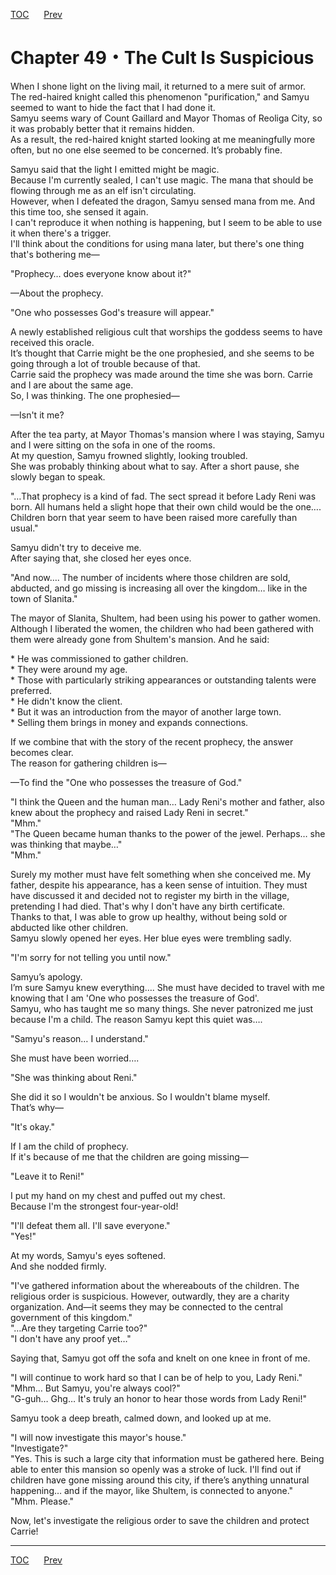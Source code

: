 [TOC](../readme.md)&nbsp;&nbsp;&nbsp;&nbsp;&nbsp;&nbsp;[Prev](Section_0048.md)&nbsp;&nbsp;&nbsp;&nbsp;&nbsp;&nbsp;



# Chapter 49・The Cult Is Suspicious

When I shone light on the living mail, it returned to a mere suit of
armor.  
The red-haired knight called this phenomenon "purification," and Samyu
seemed to want to hide the fact that I had done it.  
Samyu seems wary of Count Gaillard and Mayor Thomas of Reoliga City, so
it was probably better that it remains hidden.  
As a result, the red-haired knight started looking at me meaningfully
more often, but no one else seemed to be concerned. It’s probably
fine.  
  
Samyu said that the light I emitted might be magic.  
Because I'm currently sealed, I can't use magic. The mana that should be
flowing through me as an elf isn't circulating.  
However, when I defeated the dragon, Samyu sensed mana from me. And this
time too, she sensed it again.  
I can't reproduce it when nothing is happening, but I seem to be able to
use it when there's a trigger.  
I'll think about the conditions for using mana later, but there's one
thing that's bothering me—  
  
"Prophecy… does everyone know about it?"  
  
—About the prophecy.  
  
"One who possesses God's treasure will appear."  
  
A newly established religious cult that worships the goddess seems to
have received this oracle.  
It’s thought that Carrie might be the one prophesied, and she seems to
be going through a lot of trouble because of that.  
Carrie said the prophecy was made around the time she was born. Carrie
and I are about the same age.  
So, I was thinking. The one prophesied—  
  
—Isn't it me?  
  
After the tea party, at Mayor Thomas's mansion where I was staying,
Samyu and I were sitting on the sofa in one of the rooms.  
At my question, Samyu frowned slightly, looking troubled.  
She was probably thinking about what to say. After a short pause, she
slowly began to speak.  
  
"…That prophecy is a kind of fad. The sect spread it before Lady Reni
was born. All humans held a slight hope that their own child would be
the one…. Children born that year seem to have been raised more
carefully than usual."  
  
Samyu didn't try to deceive me.  
After saying that, she closed her eyes once.  
  
"And now…. The number of incidents where those children are sold,
abducted, and go missing is increasing all over the kingdom… like in the
town of Slanita."  
  
The mayor of Slanita, Shultem, had been using his power to gather women.
Although I liberated the women, the children who had been gathered with
them were already gone from Shultem's mansion. And he said:  
  
\* He was commissioned to gather children.  
\* They were around my age.  
\* Those with particularly striking appearances or outstanding talents
were preferred.  
\* He didn't know the client.  
\* But it was an introduction from the mayor of another large town.  
\* Selling them brings in money and expands connections.  
  
If we combine that with the story of the recent prophecy, the answer
becomes clear.  
The reason for gathering children is—  
  
—To find the "One who possesses the treasure of God."  
  
"I think the Queen and the human man… Lady Reni's mother and father,
also knew about the prophecy and raised Lady Reni in secret."  
"Mhm."  
"The Queen became human thanks to the power of the jewel. Perhaps… she
was thinking that maybe…"  
"Mhm."  
  
Surely my mother must have felt something when she conceived me. My
father, despite his appearance, has a keen sense of intuition. They must
have discussed it and decided not to register my birth in the village,
pretending I had died. That's why I don't have any birth certificate.  
Thanks to that, I was able to grow up healthy, without being sold or
abducted like other children.  
Samyu slowly opened her eyes. Her blue eyes were trembling sadly.  
  
"I'm sorry for not telling you until now."  
  
Samyu’s apology.  
I’m sure Samyu knew everything…. She must have decided to travel with me
knowing that I am 'One who possesses the treasure of God'.  
Samyu, who has taught me so many things. She never patronized me just
because I'm a child. The reason Samyu kept this quiet was….  
  
"Samyu's reason… I understand."  
  
She must have been worried….  
  
"She was thinking about Reni."  
  
She did it so I wouldn't be anxious. So I wouldn't blame myself.  
That’s why—  
  
"It's okay."  
  
If I am the child of prophecy.  
If it's because of me that the children are going missing—  
  
"Leave it to Reni!"  
  
I put my hand on my chest and puffed out my chest.  
Because I'm the strongest four-year-old!  
  
"I'll defeat them all. I'll save everyone."  
"Yes!"  
  
At my words, Samyu's eyes softened.  
And she nodded firmly.  
  
"I've gathered information about the whereabouts of the children. The
religious order is suspicious. However, outwardly, they are a charity
organization. And—it seems they may be connected to the central
government of this kingdom."  
"…Are they targeting Carrie too?"  
"I don't have any proof yet…"  
  
Saying that, Samyu got off the sofa and knelt on one knee in front of
me.  
  
"I will continue to work hard so that I can be of help to you, Lady
Reni."  
"Mhm… But Samyu, you're always cool?"  
"G-guh… Ghg… It's truly an honor to hear those words from Lady Reni!"  
  
Samyu took a deep breath, calmed down, and looked up at me.  
  
"I will now investigate this mayor's house."  
"Investigate?"  
"Yes. This is such a large city that information must be gathered here.
Being able to enter this mansion so openly was a stroke of luck. I'll
find out if children have gone missing around this city, if there’s
anything unnatural happening… and if the mayor, like Shultem, is
connected to anyone."  
"Mhm. Please."  
  
Now, let's investigate the religious order to save the children and
protect Carrie!  
  
  
  


---
[TOC](../readme.md)&nbsp;&nbsp;&nbsp;&nbsp;&nbsp;&nbsp;[Prev](Section_0048.md)&nbsp;&nbsp;&nbsp;&nbsp;&nbsp;&nbsp;

